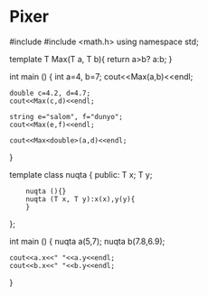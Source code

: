 # Pixer

#include <iostream>
#include <math.h>
using namespace std;

template<class T>
T Max(T a, T b){
	return a>b? a:b; 
}


int main () {
	int a=4, b=7;
	cout<<Max(a,b)<<endl;
	
	double c=4.2, d=4.7;
	cout<<Max(c,d)<<endl;
	
	string e="salom", f="dunyo";
	cout<<Max(e,f)<<endl;
	
	cout<<Max<double>(a,d)<<endl;
}

	

template <class T>
class nuqta {
	public:
		T x;
		T y;
		
		nuqta (){}
		nuqta (T x, T y):x(x),y(y){
		}
};

int main () {
	nuqta <int>a(5,7);
	nuqta <double>b(7.8,6.9);
	
	cout<<a.x<<" "<<a.y<<endl;
	cout<<b.x<<" "<<b.y<<endl;
}
